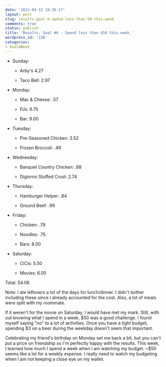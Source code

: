 ```yaml
---
date: '2011-04-12 18:36:17'
layout: post
slug: results-goal-6-spend-less-than-50-this-week
comments: true
status: publish
title: 'Results: Goal #6 - Spend less than $50 this week.'
wordpress_id: '136'
categories:
- GoalAWeek
---
```


<div id="goal06-rating"></div>
<script type="text/javascript">
var interval = setInterval(function() {
  if(typeof window.$ !== 'undefined') {
    window.clearInterval(interval);
		$('#goal06-rating').raty({ readOnly: true, score: 4.0 , path: '{{ site.baseurl }}assets/img/raty' });
  }
}, 250);
</script>



  * Sunday:


    * Arby's 4.27


    * Taco Bell: 2.97





  * Monday:


    * Mac & Cheese: .57


    * PJs: 6.75


    * Bar: 9.00





  * Tuesday:


    * Pre-Seasoned Chicken: 3.52


    * Frozen Broccoli: .49





  * Wednesday:


    * Banquet Country Chicken: .88


    * Digiorno Stuffed Crust: 2.74





  * Thursday:


    * Hamburger Helper: .84


    * Ground Beef: .99





  * Friday:


    * Chicken: .79


    * Noodles: .75


    * Bars: 8.00





  * Saturday:


    * CiCis: 5.50


    * Movies: 6.00





Total: 54.06

Note: I ate leftovers a lot of the days for lunch/dinner. I didn't bother including these since I already accounted for the cost. Also, a lot of meals were split with my roommate.

If it weren't for the movie on Saturday, I would have met my mark. Still, with out knowing what I spend in a week, $50 was a good challenge. I found myself saying "no" to a lot of activities. Once you have a tight budget, spending $3 on a beer during the weekday doesn't seem that important.

Celebrating my friend's birthday on Monday set me back a bit, but you can't put a price on friendship so I'm perfectly happy with the results. This week, I learned how much I spend a week when I am watching my budget. ~$50 seems like a lot for a weekly expense. I really need to watch my budgeting when I am not keeping a close eye on my wallet.
